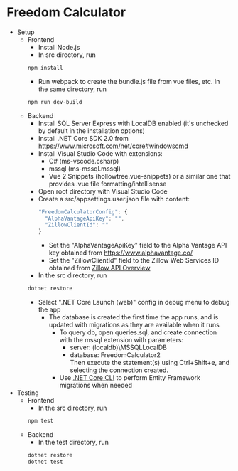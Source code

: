 # Freedom Calculator

* Setup
  * Frontend
    * Install Node.js
    * In src directory, run 
    ```javascript
    npm install
    ```
    * Run webpack to create the bundle.js file from vue files, etc. In the same directory, run 
    ```javascript
    npm run dev-build
    ```
  * Backend
    * Install SQL Server Express with LocalDB enabled (it's unchecked by default in the installation options)
    * Install .NET Core SDK 2.0 from https://www.microsoft.com/net/core#windowscmd
    * Install Visual Studio Code with extensions:
      * C# (ms-vscode.csharp)
      * mssql (ms-mssql.mssql)
      * Vue 2 Snippets (hollowtree.vue-snippets) or a similar one that provides .vue file formatting/intellisense
    * Open root directory with Visual Studio Code
    * Create a src/appsettings.user.json file with content:
      ```javascript
      "FreedomCalculatorConfig": {
        "AlphaVantageApiKey": "",
        "ZillowClientId": ""
      }
      ```
      * Set the "AlphaVantageApiKey" field to the Alpha Vantage API key obtained from https://www.alphavantage.co/
      * Set the "ZillowClientId" field to the Zillow Web Services ID obtained from [Zillow API Overview](http://www.zillow.com/howto/api/APIOverview.htm)
    * In the src directory, run
    ```bat
    dotnet restore
    ```
    * Select ".NET Core Launch (web)" config in debug menu to debug the app
      * The database is created the first time the app runs, and is updated with migrations as they are available when it runs
        * To query db, open queries.sql, and create connection with the mssql extension with parameters:
          * server: (localdb)\\MSSQLLocalDB
          * database: FreedomCalculator2  
          Then execute the statement(s) using Ctrl+Shift+e, and selecting the connection created.
        * Use [.NET Core CLI](https://docs.microsoft.com/en-us/ef/core/miscellaneous/cli/dotnet) to perform Entity Framework migrations when needed
* Testing
    * Frontend
      * In the src directory, run
      ```javascript
      npm test
      ```
    * Backend
      * In the test directory, run
      ```bat
      dotnet restore
      dotnet test
      ```